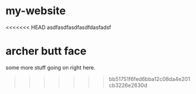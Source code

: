 # my-website

<<<<<<< HEAD
asdfasdfasdfasdfdasfadsf

archer butt face
=======
some more stuff going on right here. 
>>>>>>> bb51751f6fed6bba12c08da4e201cb3226e2630d
